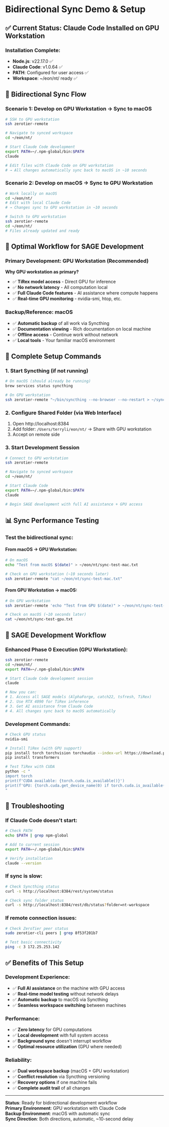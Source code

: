 # Bidirectional Sync Demo & Setup

## ✅ Current Status: Claude Code Installed on GPU Workstation

### Installation Complete:
- **Node.js**: v22.17.0 ✅
- **Claude Code**: v1.0.64 ✅ 
- **PATH**: Configured for user access ✅
- **Workspace**: ~/eon/nt/ ready ✅

## 🔄 Bidirectional Sync Flow

### Scenario 1: Develop on GPU Workstation → Sync to macOS
```bash
# SSH to GPU workstation
ssh zerotier-remote

# Navigate to synced workspace
cd ~/eon/nt/

# Start Claude Code development
export PATH=~/.npm-global/bin:$PATH
claude

# Edit files with Claude Code on GPU workstation
# → All changes automatically sync back to macOS in ~10 seconds
```

### Scenario 2: Develop on macOS → Sync to GPU Workstation  
```bash
# Work locally on macOS
cd ~/eon/nt/
# Edit with local Claude Code
# → Changes sync to GPU workstation in ~10 seconds

# Switch to GPU workstation
ssh zerotier-remote
cd ~/eon/nt/
# Files already updated and ready
```

## 🎯 Optimal Workflow for SAGE Development

### Primary Development: GPU Workstation (Recommended)
**Why GPU workstation as primary?**
- ✅ **TiRex model access** - Direct GPU for inference
- ✅ **No network latency** - All computation local
- ✅ **Full Claude Code features** - AI assistance where compute happens
- ✅ **Real-time GPU monitoring** - nvidia-smi, htop, etc.

### Backup/Reference: macOS
- ✅ **Automatic backup** of all work via Syncthing
- ✅ **Documentation viewing** - Rich documentation on local machine
- ✅ **Offline access** - Continue work without network
- ✅ **Local tools** - Your familiar macOS environment

## 🚀 Complete Setup Commands

### 1. Start Syncthing (if not running)
```bash
# On macOS (should already be running)
brew services status syncthing

# On GPU workstation  
ssh zerotier-remote "~/bin/syncthing --no-browser --no-restart > ~/syncthing.log 2>&1 &"
```

### 2. Configure Shared Folder (via Web Interface)
1. Open http://localhost:8384
2. Add folder: `/Users/terryli/eon/nt/` → Share with GPU workstation
3. Accept on remote side

### 3. Start Development Session
```bash
# Connect to GPU workstation
ssh zerotier-remote

# Navigate to synced workspace  
cd ~/eon/nt/

# Start Claude Code
export PATH=~/.npm-global/bin:$PATH
claude

# Begin SAGE development with full AI assistance + GPU access
```

## 📊 Sync Performance Testing

### Test the bidirectional sync:

#### From macOS → GPU Workstation:
```bash
# On macOS
echo "Test from macOS $(date)" > ~/eon/nt/sync-test-mac.txt

# Check on GPU workstation (~10 seconds later)
ssh zerotier-remote "cat ~/eon/nt/sync-test-mac.txt"
```

#### From GPU Workstation → macOS:
```bash
# On GPU workstation
ssh zerotier-remote 'echo "Test from GPU $(date)" > ~/eon/nt/sync-test-gpu.txt'

# Check on macOS (~10 seconds later)  
cat ~/eon/nt/sync-test-gpu.txt
```

## 🎯 SAGE Development Workflow

### Enhanced Phase 0 Execution (GPU Workstation):
```bash
ssh zerotier-remote
cd ~/eon/nt/
export PATH=~/.npm-global/bin:$PATH

# Start Claude Code development session
claude

# Now you can:
# 1. Access all SAGE models (AlphaForge, catch22, tsfresh, TiRex)
# 2. Use RTX 4090 for TiRex inference  
# 3. Get AI assistance from Claude Code
# 4. All changes sync back to macOS automatically
```

### Development Commands:
```bash
# Check GPU status
nvidia-smi

# Install TiRex (with GPU support)
pip install torch torchvision torchaudio --index-url https://download.pytorch.org/whl/cu121
pip install transformers

# Test TiRex with CUDA
python -c "
import torch
print(f'CUDA available: {torch.cuda.is_available()}')
print(f'GPU: {torch.cuda.get_device_name(0) if torch.cuda.is_available() else \"None\"}')
"
```

## 🔧 Troubleshooting

### If Claude Code doesn't start:
```bash
# Check PATH
echo $PATH | grep npm-global

# Add to current session
export PATH=~/.npm-global/bin:$PATH

# Verify installation
claude --version
```

### If sync is slow:
```bash
# Check Syncthing status
curl -s http://localhost:8384/rest/system/status

# Check sync folder status
curl -s http://localhost:8384/rest/db/status?folder=nt-workspace
```

### If remote connection issues:
```bash
# Check ZeroTier peer status
sudo zerotier-cli peers | grep 8f53f201b7

# Test basic connectivity
ping -c 3 172.25.253.142
```

## ✅ Benefits of This Setup

### Development Experience:
- ✅ **Full AI assistance** on the machine with GPU access
- ✅ **Real-time model testing** without network delays
- ✅ **Automatic backup** to macOS via Syncthing
- ✅ **Seamless workspace switching** between machines

### Performance:
- ✅ **Zero latency** for GPU computations  
- ✅ **Local development** with full system access
- ✅ **Background sync** doesn't interrupt workflow
- ✅ **Optimal resource utilization** (GPU where needed)

### Reliability:
- ✅ **Dual workspace backup** (macOS + GPU workstation)
- ✅ **Conflict resolution** via Syncthing versioning  
- ✅ **Recovery options** if one machine fails
- ✅ **Complete audit trail** of all changes

---

**Status**: Ready for bidirectional development workflow  
**Primary Environment**: GPU workstation with Claude Code  
**Backup Environment**: macOS with automatic sync  
**Sync Direction**: Both directions, automatic, ~10-second delay
